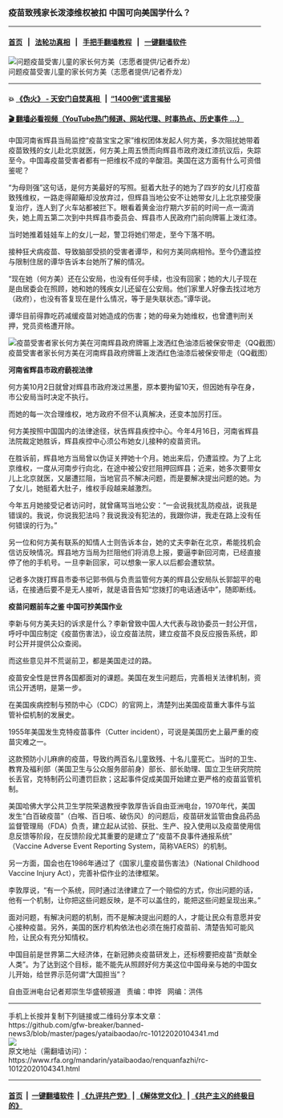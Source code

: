 ### 疫苗致残家长泼漆维权被扣   中国可向美国学什么？
------------------------

#### [首页](https://github.com/gfw-breaker/banned-news3/blob/master/README.md) &nbsp;&nbsp;|&nbsp;&nbsp; [法轮功真相](https://github.com/begood0513/basic/blob/master/README.md)  &nbsp;&nbsp;|&nbsp;&nbsp; [手把手翻墙教程](https://github.com/gfw-breaker/guides/wiki)  &nbsp;&nbsp;|&nbsp;&nbsp; [一键翻墙软件](https://github.com/gfw-breaker/nogfw/blob/master/README.md)  



<div id="headerimg">
 <img alt="问题疫苗受害儿童的家长何方美（志愿者提供/记者乔龙）" src="https://www.rfa.org/mandarin/yataibaodao/renquanfazhi/rc-10122020104341.html/rc1012c.jpg/image" title="问题疫苗受害儿童的家长何方美（志愿者提供/记者乔龙）"/>
 <div id="headerimgcontents">
  <div id="headerimgcaption">
   <span>
    问题疫苗受害儿童的家长何方美（志愿者提供/记者乔龙）
   </span>
   <!-- zoomattribute -->
  </div>
  <!-- headerimgcaption -->
 </div>
 <!-- headerimagecontents -->
</div>

<hr/>


#### 💥 [《伪火》 - 天安门自焚真相 ](http://158.247.195.190:10000/videos/blog/weihuo.html)&nbsp; |&nbsp; [“1400例”谎言揭秘  ](http://158.247.195.190:10000/videos/blog/jiexi1400.html)

#### [ 🎬  翻墙必看视频（YouTube热门频道、网站代理、时事热点、历史事件 ...）](https://github.com/gfw-breaker/links/blob/master/banned.md)

<div id="storytext">
 <div>
  <div class="slot_header">
  </div>
 </div>
 <p>
  中国河南省辉县当局监控“疫苗宝宝之家”维权团体发起人何方美，多次阻扰她带着疫苗致残的女儿赴北京就医，何方美上周五愤而向辉县市政府泼红漆抗议后，失踪至今。中国毒疫苗受害者都有一把维权不成的辛酸泪。美国在这方面有什么可资借鉴呢？
 </p>
 <p>
  “为母则强”这句话，是何方美最好的写照。挺着大肚子的她为了四岁的女儿打疫苗致残维权，一路走得颠簸却没放弃过，但辉县当地公安不让她带女儿上北京接受康复治疗，连人到了火车站都被拦下。眼看着黄金治疗期六岁前的时间一点一滴消失，她上周五第二次到中共辉县市委员会、辉县市人民政府门前向牌匾上泼红漆。
 </p>
 <p>
  当时她推着娃娃车上的女儿一起，警卫将她们带走，至今下落不明。
 </p>
 <p>
  接种狂犬病疫苗、导致脑部受损的受害者谭华，和何方美同病相怜。至今仍遭监控与限制住居的谭华告诉本台她所了解的情况。
 </p>
 <p>
  “现在她（何方美）还在公安局，也没有任何手续，也没有回家；她的大儿子现在是由居委会在照顾，她和她的残疾女儿还留在公安局。他们家里人好像去找过地方（政府），也没有答复现在是什么情况，等于是失联状态。”谭华说。
 </p>
 <p>
  谭华目前得靠吃药减缓疫苗对她造成的伤害；她的母亲为她维权，也曾遭判刑关押，党员资格遭开除。
 </p>
 <p>
  <div class="image-inline captioned" style="width:622px;">
   <div style="width:622px;">
    <img alt="疫苗受害者家长何方美在河南辉县政府牌匾上泼洒红色油漆后被保安带走（QQ截图）" src="https://www.rfa.org/mandarin/yataibaodao/renquanfazhi/rc-10122020104341.html/rc1012b.jpg" title="疫苗受害者家长何方美在河南辉县政府牌匾上泼洒红色油漆后被保安带走（QQ截图）"/>
   </div>
   <div class="image-caption">
    <span style="width:622px;">
     疫苗受害者家长何方美在河南辉县政府牌匾上泼洒红色油漆后被保安带走（QQ截图）
    </span>
    <span class="copyright">
    </span>
   </div>
  </div>
 </p>
 <p>
 </p>
 <p>
  <b>
   河南省辉县市政府藐视法律
  </b>
 </p>
 <p>
  何方美10月2日就曾对辉县市政府泼过黑墨，原本要拘留10天，但因她有孕在身，市公安局当时决定不执行。
 </p>
 <p>
  而她的每一次合理维权，地方政府不但不认真解决，还变本加厉打压。
 </p>
 <p>
  何方美按照中国国内的法律途径，状告辉县疾控中心。今年4月16日，河南省辉县法院裁定她胜诉，辉县疾控中心须公布她女儿接种的疫苗资讯。
 </p>
 <p>
  在胜诉前，辉县地方当局曾以伪证关押她十个月。她出来后，仍遭监控。为了上北京维权，一度从河南步行向北，在途中被公安拦阻押回辉县；近来，她多次要带女儿上北京就医，又屡遭拦阻，当地官员不解决问题，而是要解决提出问题的她。为了女儿，她挺着大肚子，维权手段越来越激烈。
 </p>
 <p>
  今年五月她接受记者访问时，就曾痛骂当地公安：“一会说我扰乱防疫战，说我是错误的。我说，你说我犯法吗？我说我没有犯法的，我跟你讲，我走在路上没有任何错误的行为。”
 </p>
 <p>
  另一位和何方美有联系的知情人士则告诉本台，她的丈夫李新在北京，希能找机会信访反映情况。辉县地方当局为拦阻他们将消息上报，要逼李新回河南，已经直接停了他的手机号。一旦李新回家，可以想象一家人以后都会遭软禁。
 </p>
 <p>
  记者多次拨打辉县市委书记郭书佩与负责监管何方美的辉县公安局队长郭韶平的电话，在接通后要不是无人接听，就是语音告知“您拨打的电话通话中”，随即断线。
 </p>
 <p>
 </p>
 <p>
 </p>
 <p>
  <b>
   疫苗问题前车之鉴 中国可抄美国作业
  </b>
 </p>
 <p>
  李新与何方美夫妇的诉求是什么？李新曾致中国人大代表与政协委员一封公开信，呼吁中国应制定《疫苗伤害法》，设立疫苗法院，建立疫苗不良反应报告系统，即时公开并提供公众查阅。
 </p>
 <p>
  而这些意见并不荒诞前卫，都是美国走过的路。
 </p>
 <p>
  疫苗安全性是世界各国都面对的课题。美国在发生问题后，完善相关法律机制，资讯公开透明，是第一步。
 </p>
 <p>
  在美国疾病控制与预防中心（CDC）的官网上，清楚列出美国疫苗重大事件与监管补偿机制的发展史。
 </p>
 <p>
  1955年美国发生克特疫苗事件（Cutter incident），可说是美国历史上最严重的疫苗灾难之一。
 </p>
 <p>
  这款预防小儿麻痹的疫苗，导致约两百名儿童致残、十名儿童死亡。当时的卫生、教育及福利部（美国卫生与公众服务部前身）部长、部长助理、国立卫生研究院院长丢官，克特制药公司遭罚巨款；这起事件促成美国开始建立更严格的疫苗监管机制。
 </p>
 <p>
  美国哈佛大学公共卫生学院荣退教授李敦厚告诉自由亚洲电台，1970年代，美国发生“白百破疫苗”（白喉、百日咳、破伤风）的问题后，疫苗研发监管由食品药品监督管理局（FDA）负责，建立起从试验、获批、生产、投入使用以及疫苗使用信息反馈等阶段，在反馈阶段尤其重要的是建立了“疫苗不良事件通报系统” （Vaccine Adverse Event Reporting System，简称VAERS）的机制。
 </p>
 <p>
  另一方面，国会也在1986年通过了《国家儿童疫苗伤害法》（National Childhood Vaccine Injury Act），完善补偿作业的法律框架。
 </p>
 <p>
  李敦厚说，“有一个系统，同时通过法律建立了一个赔偿的方式，你出问题的话，他有一个机制，让你把这些问题反映，是不可以盖住的，能把这些问题呈现出来。”
 </p>
 <p>
  面对问题，有解决问题的机制，而不是解决提出问题的人，才能让民众有意愿并安心接种疫苗。另外，美国的医疗机构依法也必须在施打疫苗前、清楚告知可能风险，让民众有充分知情权。
 </p>
 <p>
  中国目前是世界第二大经济体，在新冠肺炎疫苗研发上，还标榜要把疫苗“贡献全人类”。为了达到这个目标，能不能先从照顾好何方美这位中国母亲与她的中国女儿开始，给世界示范何谓“大国担当”？
 </p>
 <p>
 </p>
 <p>
  自由亚洲电台记者郑崇生华盛顿报道   责编：申铧   网编：洪伟
 </p>
</div>

<hr/>
手机上长按并复制下列链接或二维码分享本文章：<br/>
https://github.com/gfw-breaker/banned-news3/blob/master/pages/yataibaodao/rc-10122020104341.md <br/>
<a href='https://github.com/gfw-breaker/banned-news3/blob/master/pages/yataibaodao/rc-10122020104341.md'><img src='https://github.com/gfw-breaker/banned-news3/blob/master/pages/yataibaodao/rc-10122020104341.md.png'/></a> <br/>
原文地址（需翻墙访问）：https://www.rfa.org/mandarin/yataibaodao/renquanfazhi/rc-10122020104341.html


------------------------
#### [首页](https://github.com/gfw-breaker/banned-news3/blob/master/README.md) &nbsp;|&nbsp; [一键翻墙软件](https://github.com/gfw-breaker/nogfw/blob/master/README.md) &nbsp;| [《九评共产党》](https://github.com/gfw-breaker/9ping.md/blob/master/README.md#九评之一评共产党是什么) | [《解体党文化》](https://github.com/gfw-breaker/jtdwh.md/blob/master/README.md) | [《共产主义的终极目的》](https://github.com/gfw-breaker/gczydzjmd.md/blob/master/README.md)


<img src='http://gfw-breaker.win/banned-news3/pages/yataibaodao/rc-10122020104341.md' width='0px' height='0px'/>
